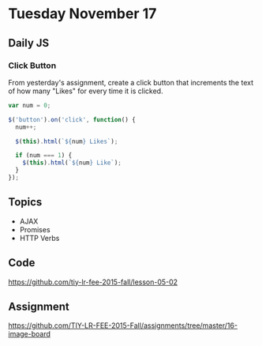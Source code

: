 # Tuesday November 17


## Daily JS

### Click Button

From yesterday's assignment, create a click button that increments the text of how many "Likes" for every time it is clicked.

```js
var num = 0;

$('button').on('click', function() {
  num++;

  $(this).html(`${num} Likes`);

  if (num === 1) {
    $(this).html(`${num} Like`);
  }
});
```

## Topics

* AJAX
* Promises
* HTTP Verbs

## Code

https://github.com/tiy-lr-fee-2015-fall/lesson-05-02

## Assignment

https://github.com/TIY-LR-FEE-2015-Fall/assignments/tree/master/16-image-board
